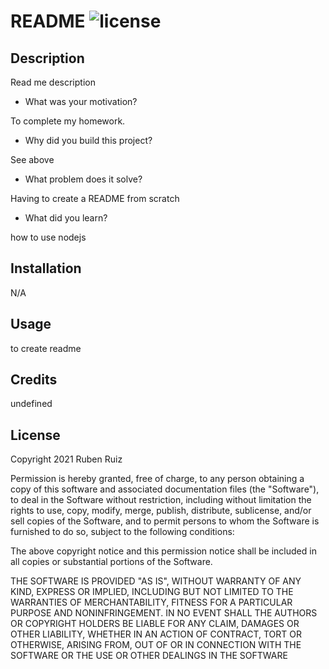 
# README ![license](https://img.shields.io/badge/license-MIT-green)

## Description

Read me description

- What was your motivation?

To complete my homework.

- Why did you build this project? 

See above

- What problem does it solve?

Having to create a README from scratch

- What did you learn?

how to use nodejs

## Installation

N/A

## Usage

to create readme

## Credits

undefined

## License

Copyright 2021 Ruben Ruiz 

Permission is hereby granted, free of charge, to any person obtaining a copy of this software and associated documentation files (the "Software"), to deal in the Software without restriction, including without limitation the rights to use, copy, modify, merge, publish, distribute, sublicense, and/or sell copies of the Software, and to permit persons to whom the Software is furnished to do so, subject to the following conditions:  

The above copyright notice and this permission notice shall be included in all copies or substantial portions of the Software. 

THE SOFTWARE IS PROVIDED "AS IS", WITHOUT WARRANTY OF ANY KIND, EXPRESS OR IMPLIED, INCLUDING BUT NOT LIMITED TO THE WARRANTIES OF MERCHANTABILITY, FITNESS FOR A PARTICULAR PURPOSE AND NONINFRINGEMENT. IN NO EVENT SHALL THE AUTHORS OR COPYRIGHT HOLDERS BE LIABLE FOR ANY CLAIM, DAMAGES OR OTHER LIABILITY, WHETHER IN AN ACTION OF CONTRACT, TORT OR OTHERWISE, ARISING FROM, OUT OF OR IN CONNECTION WITH THE SOFTWARE OR THE USE OR OTHER DEALINGS IN THE SOFTWARE

